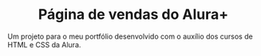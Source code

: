 <h1 align="center"> Página de vendas do Alura+ </h1>
Um projeto para o meu portfólio desenvolvido com o auxílio dos cursos de HTML e CSS da Alura.
